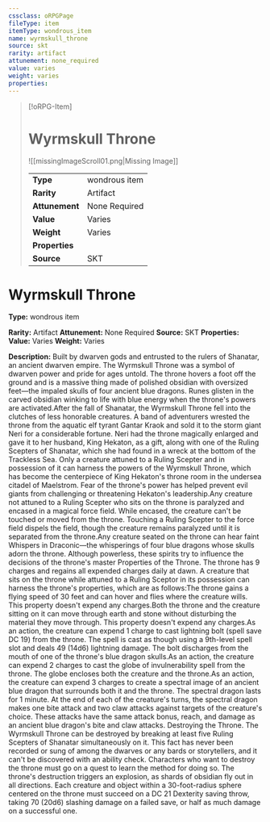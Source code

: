 ```yaml
---
cssclass: oRPGPage
fileType: item
itemType: wondrous_item
name: wyrmskull_throne
source: skt
rarity: artifact
attunement: none_required
value: varies
weight: varies
properties:
---
```

> [!oRPG-Item]
> # Wyrmskull Throne
> ![[missingImageScroll01.png|Missing Image]]
>
> |  |   |
> |:--|---|
> |**Type** | wondrous item |
> |**Rarity** | Artifact |
> | **Attunement** | None Required |
> | **Value** | Varies |
>  | **Weight**| Varies |
>  |**Properties** |  |
> | **Source** | SKT |

#  Wyrmskull Throne
**Type:** wondrous item

**Rarity:** Artifact
**Attunement:** None Required
**Source:** SKT
**Properties:**
**Value:** Varies
**Weight:** Varies

**Description:** Built by dwarven gods and entrusted to the rulers of Shanatar, an ancient dwarven empire. The Wyrmskull Throne was a symbol of dwarven power and pride for ages untold. The throne hovers a foot off the ground and is a massive thing made of polished obsidian with oversized feet—the impaled skulls of four ancient blue dragons. Runes glisten in the carved obsidian winking to life with blue energy when the throne&#39;s powers are activated.After the fall of Shanatar, the Wyrmskull Throne fell into the clutches of less honorable creatures. A band of adventurers wrested the throne from the aquatic elf tyrant Gantar Kraok and sold it to the storm giant Neri for a considerable fortune. Neri had the throne magically enlarged and gave it to her husband, King Hekaton, as a gift, along with one of the Ruling Scepters of Shanatar, which she had found in a wreck at the bottom of the Trackless Sea. Only a creature attuned to a Ruling Scepter and in possession of it can harness the powers of the Wyrmskull Throne, which has become the centerpiece of King Hekaton&#39;s throne room in the undersea citadel of Maelstrom. Fear of the throne&#39;s power has helped prevent evil giants from challenging or threatening Hekaton&#39;s leadership.Any creature not attuned to a Ruling Scepter who sits on the throne is paralyzed and encased in a magical force field. While encased, the creature can&#39;t be touched or moved from the throne. Touching a Ruling Scepter to the force field dispels the field, though the creature remains paralyzed until it is separated from the throne.Any creature seated on the throne can hear faint Whispers in Draconic—the whisperings of four blue dragons whose skulls adorn the throne. Although powerless, these spirits try to influence the decisions of the throne&#39;s master Properties of the Throne. The throne has 9 charges and regains all expended charges daily at dawn. A creature that sits on the throne while attuned to a Ruling Sceptor in its possession can harness the throne&#39;s properties, which are as follows:The throne gains a flying speed of 30 feet and can hover and flies where the creature wills. This property doesn&#39;t expend any charges.Both the throne and the creature sitting on it can move through earth and stone without disturbing the material they move through. This property doesn&#39;t expend any charges.As an action, the creature can expend 1 charge to cast lightning bolt (spell save DC 19) from the throne. The spell is cast as though using a 9th-level spell slot and deals 49 (14d6) lightning damage. The bolt discharges from the mouth of one of the throne&#39;s blue dragon skulls.As an action, the creature can expend 2 charges to cast the globe of invulnerability spell from the throne. The globe encloses both the creature and the throne.As an action, the creature can expend 3 charges to create a spectral image of an ancient blue dragon that surrounds both it and the throne. The spectral dragon lasts for 1 minute. At the end of each of the creature&#39;s turns, the spectral dragon makes one bite attack and two claw attacks against targets of the creature&#39;s choice. These attacks have the same attack bonus, reach, and damage as an ancient blue dragon&#39;s bite and claw attacks. Destroying the Throne. The Wyrmskull Throne can be destroyed by breaking at least five Ruling Scepters of Shanatar simultaneously on it. This fact has never been recorded or sung of among the dwarves or any bards or storytellers, and it can&#39;t be discovered with an ability check. Characters who want to destroy the throne must go on a quest to learn the method for doing so. The throne&#39;s destruction triggers an explosion, as shards of obsidian fly out in all directions. Each creature and object within a 30-foot-radius sphere centered on the throne must succeed on a DC 21 Dexterity saving throw, taking 70 (20d6) slashing damage on a failed save, or half as much damage on a successful one.


